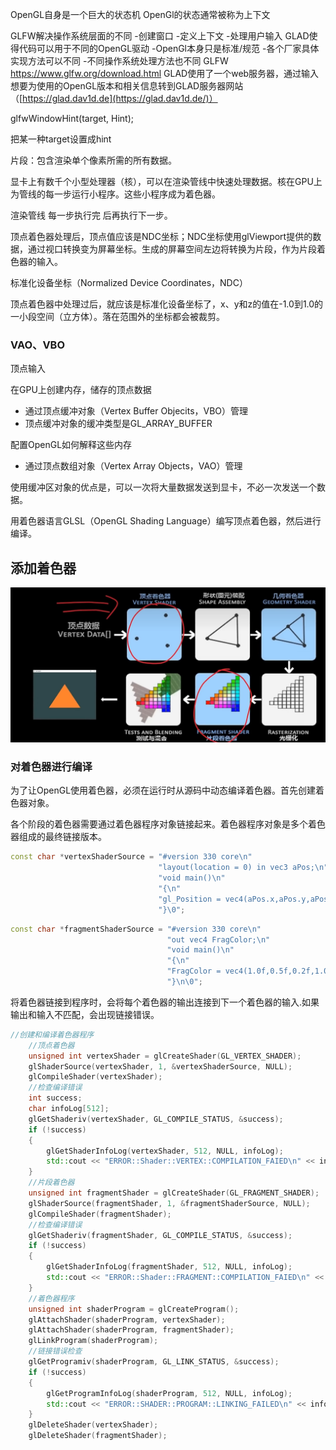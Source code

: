 OpenGL自身是一个巨大的状态机
OpenGl的状态通常被称为上下文

GLFW解决操作系统层面的不同
-创建窗口
-定义上下文
-处理用户输入
GLAD使得代码可以用于不同的OpenGL驱动
-OpenGl本身只是标准/规范
-各个厂家具体实现方法可以不同
-不同操作系统处理方法也不同
GLFW
https://www.glfw.org/download.html
GLAD使用了一个web服务器，通过输入想要为使用的OpenGL版本和相关信息转到GLAD服务器网站（[https://glad.dav1d.de](https://glad.dav1d.de/)）

glfwWindowHint(target, Hint);

把某一种target设置成hint



片段：包含渲染单个像素所需的所有数据。

显卡上有数千个小型处理器（核），可以在渲染管线中快速处理数据。核在GPU上为管线的每一步运行小程序。这些小程序成为着色器。

渲染管线 每一步执行完 后再执行下一步。

顶点着色器处理后，顶点值应该是NDC坐标；NDC坐标使用glViewport提供的数据，通过视口转换变为屏幕坐标。生成的屏幕空间左边将转换为片段，作为片段着色器的输入。

标准化设备坐标（Normalized Device Coordinates，NDC）

顶点着色器中处理过后，就应该是标准化设备坐标了，x、y和z的值在-1.0到1.0的一小段空间（立方体）。落在范围外的坐标都会被裁剪。

### VAO、VBO

顶点输入

在GPU上创建内存，储存的顶点数据

- 通过顶点缓冲对象（Vertex Buffer Objecits，VBO）管理
- 顶点缓冲对象的缓冲类型是GL_ARRAY_BUFFER

配置OpenGL如何解释这些内存

- 通过顶点数组对象（Vertex Array Objects，VAO）管理

使用缓冲区对象的优点是，可以一次将大量数据发送到显卡，不必一次发送一个数据。

用着色器语言GLSL（OpenGL Shading Language）编写顶点着色器，然后进行编译。

## 添加着色器

![添加着色器](opengl_learn.assets/添加着色器.png)

### 对着色器进行编译

为了让OpenGL使用着色器，必须在运行时从源码中动态编译着色器。首先创建着色器对象。

各个阶段的着色器需要通过着色器程序对象链接起来。着色器程序对象是多个着色器组成的最终链接版本。

```c++
const char *vertexShaderSource = "#version 330 core\n"
								 "layout(location = 0) in vec3 aPos;\n"
								 "void main()\n"
								 "{\n"
								 "gl_Position = vec4(aPos.x,aPos.y,aPos.z,1.0);\n"
								 "}\0";
```

```c++
const char *fragmentShaderSource = "#version 330 core\n"
							 	   "out vec4 FragColor;\n"
								   "void main()\n"
								   "{\n"
								   "FragColor = vec4(1.0f,0.5f,0.2f,1.0f);\n"
								   "}\n\0";
```

将着色器链接到程序时，会将每个着色器的输出连接到下一个着色器的输入.如果输出和输入不匹配，会出现链接错误。

```c++
//创建和编译着色器程序
	//顶点着色器
	unsigned int vertexShader = glCreateShader(GL_VERTEX_SHADER);
	glShaderSource(vertexShader, 1, &vertexShaderSource, NULL);
	glCompileShader(vertexShader);
	//检查编译错误 
	int success;
	char infoLog[512];
	glGetShaderiv(vertexShader, GL_COMPILE_STATUS, &success);
	if (!success)
	{
		glGetShaderInfoLog(vertexShader, 512, NULL, infoLog);
		std::cout << "ERROR::Shader::VERTEX::COMPILATION_FAIED\n" << infoLog << std::endl;
	}
	//片段着色器
	unsigned int fragmentShader = glCreateShader(GL_FRAGMENT_SHADER);
	glShaderSource(fragmentShader, 1, &fragmentShaderSource, NULL);
	glCompileShader(fragmentShader);
	//检查编译错误
	glGetShaderiv(fragmentShader, GL_COMPILE_STATUS, &success);
	if (!success)
	{
		glGetShaderInfoLog(fragmentShader, 512, NULL, infoLog);
		std::cout << "ERROR::Shader::FRAGMENT::COMPILATION_FAIED\n" << infoLog << std::endl;
	}
	//着色器程序
	unsigned int shaderProgram = glCreateProgram();
	glAttachShader(shaderProgram, vertexShader);
	glAttachShader(shaderProgram, fragmentShader);
	glLinkProgram(shaderProgram);
	//链接错误检查
	glGetProgramiv(shaderProgram, GL_LINK_STATUS, &success);
	if (!success)
	{
		glGetProgramInfoLog(shaderProgram, 512, NULL, infoLog);
		std::cout << "ERROR::SHADER::PROGRAM::LINKING_FAILED\n" << infoLog << std::endl;
	}
	glDeleteShader(vertexShader);
	glDeleteShader(fragmentShader);
```

